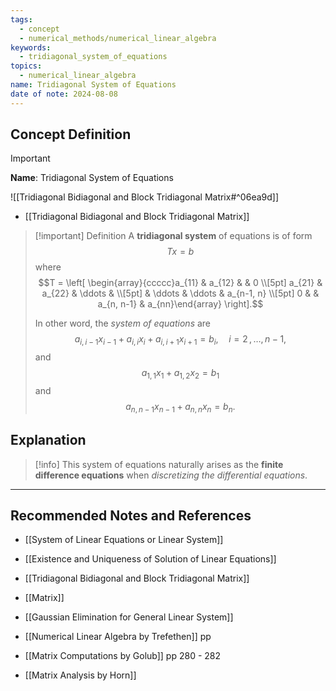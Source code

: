 ```yaml
---
tags:
  - concept
  - numerical_methods/numerical_linear_algebra
keywords:
  - tridiagonal_system_of_equations
topics:
  - numerical_linear_algebra
name: Tridiagonal System of Equations
date of note: 2024-08-08
---
```


## Concept Definition

>[!important]
>**Name**: Tridiagonal System of Equations

![[Tridiagonal Bidiagonal and Block Tridiagonal Matrix#^06ea9d]]

- [[Tridiagonal Bidiagonal and Block Tridiagonal Matrix]]

>[!important] Definition
>A **tridiagonal system** of equations is of form $$Tx = b$$ where $$T = \left[ \begin{array}{ccccc}a_{11} & a_{12} &  &  0 \\[5pt] a_{21} & a_{22} & \ddots &   \\[5pt]   & \ddots & \ddots &  a_{n-1, n} \\[5pt] 0 &    & a_{n, n-1} & a_{nn}\end{array} \right].$$
>
>In other word, the *system of equations* are $$a_{i,i-1}x_{i-1} + a_{i,i}x_{i}  + a_{i,i+1}x_{i+1} = b_{i}, \quad i=2\,{,}\ldots{,}\,n-1,$$ and $$a_{1,1}x_{1} + a_{1,2}x_{2} = b_{1}$$ and $$a_{n,n-1}x_{n-1} + a_{n,n}x_{n} = b_{n}.$$

## Explanation

>[!info]
>This system of equations naturally arises as the **finite difference equations** when *discretizing the differential equations*.



-----------
##  Recommended Notes and References


- [[System of Linear Equations or Linear System]]
- [[Existence and Uniqueness of Solution of Linear Equations]]


- [[Tridiagonal Bidiagonal and Block Tridiagonal Matrix]]
- [[Matrix]]
- [[Gaussian Elimination for General Linear System]]


- [[Numerical Linear Algebra by Trefethen]] pp
- [[Matrix Computations by Golub]] pp 280 - 282
- [[Matrix Analysis by Horn]]